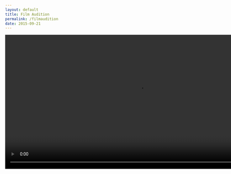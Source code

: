 ```yaml
---
layout: default
title: Film Audition
permalink: /filmaudition
date: 2015-09-21 
---
```


<video width=868 height=auto src="/videos/zambies.webm" type="video/webm" autoplay loop controls/>
<p style="text-align:center">This film goes out to all the zombies out there who have been taken advantage of by camping survivor n00bs. We feel you zombros.</p>
